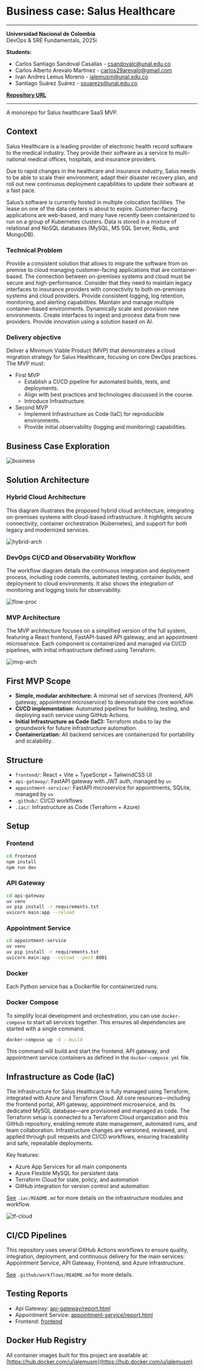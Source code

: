 # Business case: Salus Healthcare
---
**Universidad Nacional de Colombia**<br/>
DevOps & SRE Fundamentals, 2025i

**Students:**

- Carlos Santiago Sandoval Casallas - csandovalc@unal.edu.co
- Carlos Alberto Arevalo Martinez - carlos29arevalo@gmail.com
- Ivan Andres Lemus Moreno - ialemusm@unal.edu.co
- Santiago Suárez Suárez - ssuarezs@unal.edu.co

[**Repository URL**](https://github.com/devops-2025i/salus-healthcare)

---

A monorepo for Salus healthcare SaaS MVP.

## Context

Salus Healthcare is a leading provider of electronic health record software to
the medical industry. They provide their software as a service to
multi-national medical offices, hospitals, and insurance providers.

Due to rapid changes in the healthcare and insurance industry, Salus needs
to be able to scale their environment, adapt their disaster recovery plan, and
roll out new continuous deployment capabilities to update their software at a
fast pace.

Salus’s software is currently hosted in multiple colocation facilities. The
lease on one of the data centers is about to expire. Customer-facing
applications are web-based, and many have recently been containerized to
run on a group of Kubernetes clusters. Data is stored in a mixture of
relational and NoSQL databases (MySQL, MS SQL Server, Redis, and
MongoDB).

### Technical Problem

Provide a consistent solution that allows to migrate the software from on
premise to cloud managing customer-facing applications that are
container-based. The connection between on-premises systems and cloud
must be secure and high-performance. Consider that they need to maintain
legacy interfaces to insurance providers with connectivity to both
on-premises systems and cloud providers. Provide consistent logging, log
retention, monitoring, and alerting capabilities. Maintain and manage
multiple container-based environments. Dynamically scale and provision
new environments. Create interfaces to ingest and process data from new
providers. Provide innovation using a solution based on AI.

### Delivery objective

Deliver a Minimum Viable Product (MVP) that demonstrates a cloud migration strategy for Salus Healthcare, focusing on core DevOps practices. The MVP must:

- First MVP
    - Establish a CI/CD pipeline for automated builds, tests, and deployments.
    - Align with best practices and technologies discussed in the course.
    - Introduce Infrastructure.
- Second MVP
    - Implement Infrastructure as Code (IaC) for reproducible environments.
    - Provide initial observability (logging and monitoring) capabilities.

## Business Case Exploration

![business](assets/DevOps%20Business%20Case.png)

## Solution Architecture

### Hybrid Cloud Architecture

This diagram illustrates the proposed hybrid cloud architecture, integrating on-premises systems with cloud-based infrastructure. It highlights secure connectivity, container orchestration (Kubernetes), and support for both legacy and modernized services.

![hybrid-arch](assets/Arch-diag.png)

### DevOps CI/CD and Observability Workflow

The workflow diagram details the continuous integration and deployment process, including code commits, automated testing, container builds, and deployment to cloud environments. It also shows the integration of monitoring and logging tools for observability.

![flow-proc](assets/flow-proc.png)

### MVP Architecture

The MVP architecture focuses on a simplified version of the full system, featuring a React frontend, FastAPI-based API gateway, and an appointment microservice. Each component is containerized and managed via CI/CD pipelines, with initial infrastructure defined using Terraform.

![mvp-arch](assets/mvp-arch-diag.png)

## First MVP Scope
- **Simple, modular architecture:** A minimal set of services (frontend, API gateway, appointment microservice) to demonstrate the core workflow.
- **CI/CD implementation:** Automated pipelines for building, testing, and deploying each service using GitHub Actions.
- **Initial Infrastructure as Code (IaC):** Terraform stubs to lay the groundwork for future infrastructure automation.
- **Containerization:** All backend services are containerized for portability and scalability.


## Structure

- `frontend/`: React + Vite + TypeScript + TailwindCSS UI
- `api-gateway/`: FastAPI gateway with JWT auth, managed by `uv`
- `appointment-service/`: FastAPI microservice for appointments, SQLite, managed by `uv`
- `.github/`: CI/CD workflows
- `.iac/`: Infrastructure as Code (Terraform + Azure)

## Setup

### Frontend

```bash
cd frontend
npm install
npm run dev
```

### API Gateway

```bash
cd api-gateway
uv venv
uv pip install -r requirements.txt
uvicorn main:app --reload
```

### Appointment Service

```bash
cd appointment-service
uv venv
uv pip install -r requirements.txt
uvicorn main:app --reload --port 8001
```

### Docker

Each Python service has a Dockerfile for containerized runs.


### Docker Compose

To simplify local development and orchestration, you can use `docker-compose` to start all services together. This ensures all dependencies are started with a single command.

```bash
docker-compose up -d --build
```

This command will build and start the frontend, API gateway, and appointment service containers as defined in the `docker-compose.yml` file.

## Infrastructure as Code (IaC)

The infrastructure for Salus Healthcare is fully managed using Terraform, integrated with Azure and Terraform Cloud. All core resources—including the frontend portal, API gateway, appointment microservice, and its dedicated MySQL database—are provisioned and managed as code. The Terraform setup is connected to a Terraform Cloud organization and this GitHub repository, enabling remote state management, automated runs, and team collaboration. Infrastructure changes are versioned, reviewed, and applied through pull requests and CI/CD workflows, ensuring traceability and safe, repeatable deployments.

Key features:
- Azure App Services for all main components
- Azure Flexible MySQL for persistent data
- Terraform Cloud for state, policy, and automation
- GitHub integration for version control and automation

[See](/.iac/) `.iac/README.md` for more details on the infrastructure modules and workflow.

![tf-cloud](/assets/tf-cloud.png)

## CI/CD Pipelines

This repository uses several GitHub Actions workflows to ensure quality, integration, deployment, and continuous delivery for the main services: Appointment Service, API Gateway, Frontend, and Azure infrastructure.

[See](/.github/workflows/) `.github/workflows/README.md` for more details.



## Testing Reports

- Api Gateway: [api-gateway/report.html](https://devops-2025i.github.io/salus-healthcare/api-gateway/report.html)
- Appointment Service: [appointment-service/report.html](https://devops-2025i.github.io/salus-healthcare/appointment-service/report.html)
- Frontend: [frontend](https://devops-2025i.github.io/salus-healthcare/frontend)

## Docker Hub Registry

All container images built for this project are available at:
[https://hub.docker.com/u/ialemusm](https://hub.docker.com/u/ialemusm)
